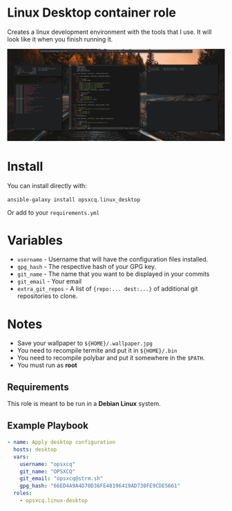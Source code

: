 # Linux Desktop container role

Creates a linux development environment with the tools that I use. It will look
like it when you finish running it.

![desktop](desktop.png)

# Install

You can install directly with:

`ansible-galaxy install opsxcq.linux_desktop`

Or add to your `requirements.yml`

# Variables

 - `username` - Username that will have the configuration files installed.
 - `gpg_hash` - The respective hash of your GPG key.
 - `git_name` - The name that you want to be displayed in your commits
 - `git_email` - Your email
 - `extra_git_repos` - A list of `{repo:... dest:...}` of additional git
   repositories to clone.
 
# Notes

- Save your wallpaper to `${HOME}/.wallpaper.jpg`
- You need to recompile termite and put it in `${HOME}/.bin`
- You need to recompile polybar and put it somewhere in the `$PATH`.
- You must run as **root**

## Requirements

This role is meant to be run in a **Debian Linux** system.

## Example Playbook


```yaml
- name: Apply desktop configuration
  hosts: desktop
  vars:
    username: "opsxcq"
    git_name: "OPSXCQ"
    git_email: "opsxcq@strm.sh"
    gpg_hash: "66ED4A9A4D70D36FE48196419AD730FE9CDE5661"
  roles:
    - opsxcq.linux-desktop
```
